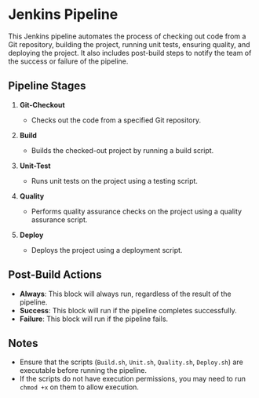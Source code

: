 # Jenkins Pipeline

This Jenkins pipeline automates the process of checking out code from a Git repository, building the project, running unit tests, ensuring quality, and deploying the project. It also includes post-build steps to notify the team of the success or failure of the pipeline.

## Pipeline Stages

1. **Git-Checkout**
   - Checks out the code from a specified Git repository.

2. **Build**
   - Builds the checked-out project by running a build script.

3. **Unit-Test**
   - Runs unit tests on the project using a testing script.

4. **Quality**
   - Performs quality assurance checks on the project using a quality assurance script.

5. **Deploy**
   - Deploys the project using a deployment script.

## Post-Build Actions

- **Always**: This block will always run, regardless of the result of the pipeline.
- **Success**: This block will run if the pipeline completes successfully.
- **Failure**: This block will run if the pipeline fails.

## Notes

- Ensure that the scripts (`Build.sh`, `Unit.sh`, `Quality.sh`, `Deploy.sh`) are executable before running the pipeline.
- If the scripts do not have execution permissions, you may need to run `chmod +x` on them to allow execution.

